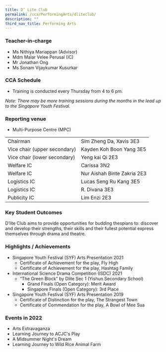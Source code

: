 ```yaml
---
title: D’ Lite Club
permalink: /cca/PerformingArts/dliteclub/
description: ""
third_nav_title: Performing Arts
---
```

### Teacher-in-charge
* Ms Nithiya Mariappan (Advisor)
* Mdm Malar Velee Perusal (IC)
* Mr Jonathan Ong
* Ms Sonam Vijaykumar Kusurkar

### CCA Schedule	
* Training is conducted every Thursday from 4 to 6 pm.

*Note: There may be more training sessions during the months in the lead up to the Singapore Youth Festival.*

### Reporting venue
* Multi-Purpose Centre (MPC)


|   |   |
| -------- | -------- |
| Chairman     | Sim Zheng Da, Xavis 3E3     |
| Vice chair (upper secondary)     | Kayden Koh Boon Yang 3E5     |
| Vice chair (lower secondary)     | Yeng kai Qi 2E3     |
| Welfare IC    | Carissa 3N2     |
| Welfare IC   | Nur Aishah Binte Zakria 2E3   |
| Logistics IC   | Lucas Seng Ru Kang 3E5   |
| Logistics IC   | 	R. Divana 3E3   |
| Publicity IC    | Lim Enzi 2E3   |


### Key Student Outcomes

D’lite Club aims to provide opportunities for budding thespians to:
discover and develop their strengths, their skills and their fullest potential
express themselves through drama and theatre.

### Highlights / Achievements

* Singapore Youth Festival (SYF) Arts Presentation 2021
	* Certificate of Achievement for the play, Fly High
	* Certificate of Achievement for the play, Hashtag Family
* International Science Drama Competition (ISDC) 2021
	* “The Green Block” by Dlite Sec 1 (Yishun Secondary School)
		* Grand Finals (Open Category): Merit Award
		* Singapore Finals (Open Category): 3rd Place
* Singapore Youth Festival (SYF) Arts Presentation 2019
	* Certificate of Distinction for the play, The Strangest Town
	* Certificate of Commendation for the play, A Bowl of Mee Sua

### Events in 2022

* Arts Extravaganza
* Learning Journey to ACJC's Play
* A Midsummer Night's Dream
* Learning Journey to Wild Rice Animal Farm
